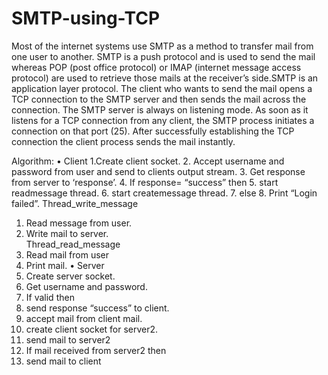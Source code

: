 # SMTP-using-TCP

Most of the internet systems use SMTP as a method to transfer mail from one user to another.  SMTP is a push protocol and is used to send the mail whereas POP (post office protocol) or  IMAP (internet message access protocol) are used to retrieve those mails at the receiver’s  side.SMTP is an application layer protocol. The client who wants to send the mail opens a TCP  connection to the SMTP server and then sends the mail across the connection. The SMTP  server is always on listening mode. As soon as it listens for a TCP connection from any client,  the SMTP process initiates a connection on that port (25). After successfully establishing the  TCP connection the client process sends the mail instantly. 


Algorithm: 
• Client 
 1.Create client socket. 
 2. Accept username and password from user and send to clients output stream.  3. Get response from server to ‘response’. 
 4. If response= “success” then 
 5. start readmessage thread. 
 6. start createmessage thread. 
 7. else 
 8. Print “Login failed”. 
 Thread_write_message 
 1. Read message from user. 
 2. Write mail to server.  
 Thread_read_message 
 1. Read mail from user 
 2. Print mail. 
• Server 
 1. Create server socket. 
 2. Get username and password. 
 3. If valid then 
 4. send response “success” to client. 
 5. accept mail from client mail. 
 6. create client socket for server2. 
 7. send mail to server2 
 8. If mail received from server2 then
 9. send mail to client 
